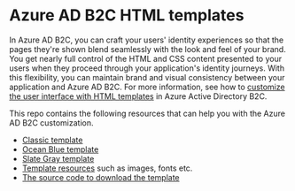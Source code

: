 # Azure AD B2C HTML templates

In Azure AD B2C, you can craft your users' identity experiences so that the pages they're shown blend seamlessly with the look and feel of your brand. You get nearly full control of the HTML and CSS content presented to your users when they proceed through your application's identity journeys. With this flexibility, you can maintain brand and visual consistency between your application and Azure AD B2C. For more information, see how to [customize the user interface with HTML templates](https://docs.microsoft.com/azure/active-directory-b2c/customize-ui-with-html) in Azure Active Directory B2C.

This repo contains the following resources that can help you with the Azure AD B2C customization. 

- [Classic template](/blob/main/tree/main/templates/classic)
- [Ocean Blue template](/blob/main/tree/main/templates/AzureBlue)
- [Slate Gray template](/blob/main/tree/main/templates/MSA)
- [Template resources](/blob/main/tree/main/templates/src) such as images, fonts etc.
- [The source code to download the template](tree/main/source-code)

